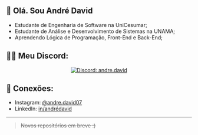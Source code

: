 ## 👋 Olá. Sou André David 
- Estudante de Engenharia de Software na UniCesumar;
- Estudante de Análise e Desenvolvimento de Sistemas na UNAMA;
- Aprendendo Lógica de Programação, Front-End e Back-End;

## 👨‍💻 Meu Discord:
<div align="center">
	<a href="https://discord.com/users1025007887535329290">
	<img src="https://lanyard.cnrad.dev/api/1025007887535329290" alt="Discord: andre.david">
	</a>
</div>

## 📲 Conexões:
- Instagram: [@andre.david07](https://instagram.com/andre.david07)
- LinkedIn: [in/andrédavid](https://linkedin.com/in/andrédavid)

---
> ~~Novos repositórios em breve :)~~


